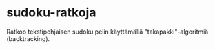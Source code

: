 # sudoku-ratkoja
Ratkoo tekstipohjaisen sudoku pelin käyttämällä "takapakki"-algoritmiä (backtracking).
